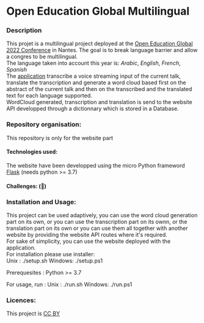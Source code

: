 # Open Education Global Multilingual  
### Description  
This projet is a multilingual project deployed at the [Open Education Global 2022 Conference](https://www.oeglobal.org/) in Nantes. The goal is to break language barrier and allow a congres to be multilingual.   
The language taken into account this year is: *Arabic*, *English*, *French*, *Spanish*  
The [application](https://multiling-oeg.univ-nantes.fr/) transcribe a voice streaming input of the current talk, translate the transcription and generate a word cloud based first on the abstract of the current talk and then on the transcribed and the translated text for each language supported.  
WordCloud generated, transcription and translation is send to the website API developped through a dictionnary which is stored in a Database.  
### Repository organisation:
This repository is only for the website part
#### Technologies used:
The website have been developped using the micro Python frameword [Flask](https://flask.palletsprojects.com/en/2.1.x/)
(needs python >= 3.7)
#### Challenges: (:thinking:)

### Installation and Usage:  
This project can be used adaptively, you can use the word cloud generation part on its own, or you can use the transcription part on its ownn, or the translation part on its own or you can use them all together with another website by providing the website API routes where it's required.  
For sake of simplicity, you can use the website deployed with the application.  
For installation please use installer:   
Unix :
./setup.sh
Windows:
./setup.ps1

Prerequesites :
Python >= 3.7

For usage, run :
Unix :
./run.sh
Windows:
./run.ps1

### Licences:
This project is [CC BY](https://creativecommons.org/licenses/by/4.0/)  
